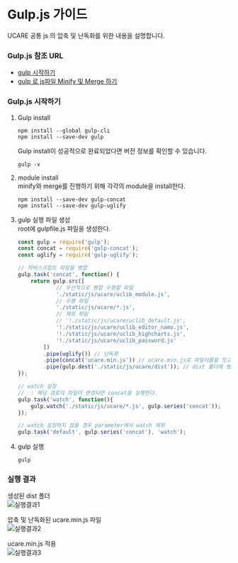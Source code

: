 # Gulp.js 가이드

UCARE 공통 js 의 압축 및 난독화를 위한 내용을 설명합니다.

### Gulp.js 참조 URL
  - [gulp 시작하기](https://valuefactory.tistory.com/314)
  - [gulp 로 js파일 Minify 및 Merge 하기](https://okayoon.tistory.com/entry/gulp%EB%A1%9C-js-%ED%8C%8C%EC%9D%BC-css%ED%8C%8C%EC%9D%BC-Minify-%EB%B0%8F-Merge%ED%95%98%EA%B8%B0)



### Gulp.js 시작하기
1. Gulp install
    ```
    npm install --global gulp-cli
    npm install --save-dev gulp    
    ```
    Gulp install이 성공적으로 완료되었다면 버전 정보를 확인할 수 있습니다.
    ```
    gulp -v
    ```

2. module install   
    minify와 merge를 진행하기 위해 각각의 module을 install한다.
    ```
    npm install --save-dev gulp-concat
    npm install --save-dev gulp-uglify
    ```

3. gulp 실행 파일 생성   
    root에 gulpfile.js 파일을 생성한다.
    ```js
    const gulp = require('gulp');
    const concat = require('gulp-concat'); 
    const uglify = require('gulp-uglify');

    // 자바스크립트 파일을 병합
    gulp.task('concat', function() {
        return gulp.src([
                // 우선적으로 병합 수행할 파일
                './static/js/ucare/uclib_module.js',
                // 수행 파일
                './static/js/ucare/*.js',
                // 제외 파일
                // '!./static/js/ucare/uclib_default.js',
                '!./static/js/ucare/uclib_editor_namo.js',
                '!./static/js/ucare/uclib_highcharts.js',
                '!./static/js/ucare/uclib_password.js'
            ])
            .pipe(uglify()) // 난독화
            .pipe(concat('ucare.min.js')) // ucare.min.js로 파일이름을 짓고 병합
            .pipe(gulp.dest('./static/js/ucare/dist')); // dist 폴더에 병합한 파일 생성
    });

    // watch 설정
    //  : 해당 경로의 파일이 변경되면 concat을 실행한다.
    gulp.task('watch', function(){ 
        gulp.watch('./static/js/ucare/*.js', gulp.series('concat'));
    });

    // watch 설정하지 않을 경우 parameter에서 watch 제외
    gulp.task('default', gulp.series('concat'), 'watch');
    ```

4. gulp 실행
    ```
    gulp
    ```

### 실행 결과
생성된 dist 폴더   
![실행결과1](https://user-images.githubusercontent.com/52988840/116836612-21170180-ac02-11eb-9173-bfeb20922894.png)

압축 및 난독화된 ucare.min.js 파일   
![실행결과2](https://user-images.githubusercontent.com/52988840/116836615-24aa8880-ac02-11eb-8d4c-9882a50bdea6.png)

ucare.min.js 적용   
![실행결과3](https://user-images.githubusercontent.com/52988840/116836881-42c4b880-ac03-11eb-9c46-27ba7c78360d.png)
